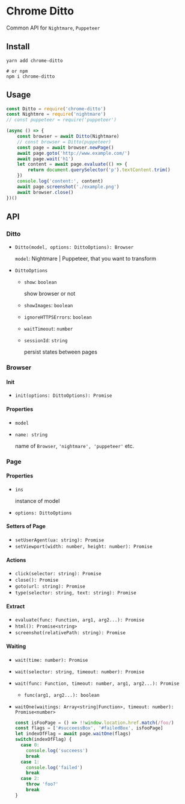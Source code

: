 # Chrome Ditto

Common API for `Nightmare`, `Puppeteer`

## Install

``` shell
yarn add chrome-ditto

# or npm
npm i chrome-ditto
```

## Usage

``` js
const Ditto = require('chrome-ditto')
const Nightmre = require('nightmare')
// const puppeteer = require('puppeteer')

(async () => {
    const browser = await Ditto(Nightmare)
    // const browser = Ditto(puppeteer)
    const page = await browser.newPage()
    await page.goto('http://www.example.com/')
    await page.wait('h1')
    let content = await page.evaluate(() => {
        return document.querySelector('p').textContent.trim()
    })
    console.log('content:', content)
    await page.screenshot('./example.png')
    await browser.close()
})()
```

## API

### Ditto

- `Ditto(model, options: DittoOptions): Browser`

  `model`: Nightmare | Puppeteer, that you want to transform

- `DittoOptions`

  - `show`: `boolean`

    show browser or not

  - `showImages`: `boolean`
  - `ignoreHTTPSErrors`: `boolean`
  - `waitTimeout`: `number`
  - `sessionId`: `string`

    persist states between pages

### Browser

#### Init

- `init(options: DittoOptions): Promise`

#### Properties

- `model`
- `name: string`

  name of `Browser`, `'nightmare', 'puppeteer'` etc.

### Page

#### Properties

- `ins`

  instance of model

- `options: DittoOptions`

#### Setters of Page

- `setUserAgent(ua: string): Promise`
- `setViewport(width: number, height: number): Promise`

#### Actions

- `click(selector: string): Promise`
- `close(): Promise`
- `goto(url: string): Promise`
- `type(selector: string, text: string): Promise`

#### Extract

- `evaluate(func: Function, arg1, arg2...): Promise`
- `html(): Promise<string>`
- `screenshot(relativePath: string): Promise`

#### Waiting

- `wait(time: number): Promise`
- `wait(selector: string, timeout: number): Promise`
- `wait(func: Function, timeout: number, arg1, arg2...): Promise`

  - `func(arg1, arg2...): boolean`

- `waitOne(waitings: Array<string|Function>, timeout: number): Promise<number>`

  ```js
  const isFooPage = () => !!window.location.href.match(/foo/)
  const flags = ['#succeessBox', '#failedBox', isfooPage]
  let indexOfFlag = await page.waitOne(flags)
  switch(indexOfFlag) {
    case 0:
      console.log('succeess')
      break
    case 1:
      console.log('failed')
      break
    case 2:
      throw 'foo?'
      break
  }
  ```
